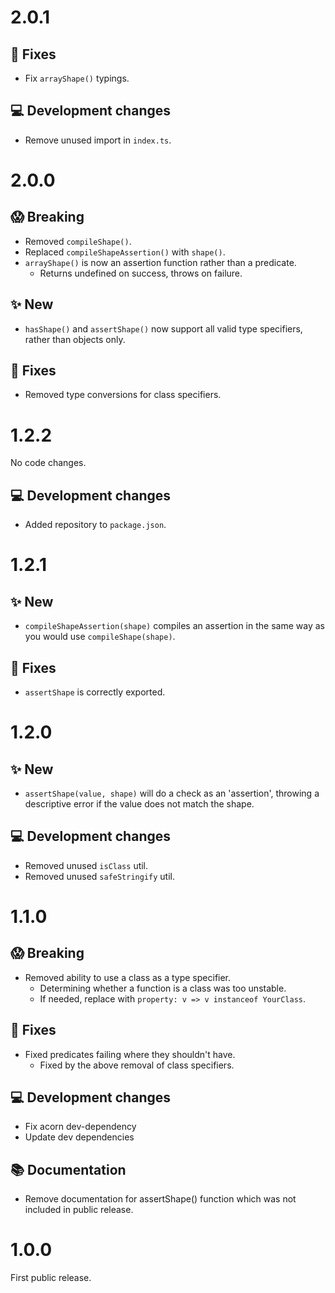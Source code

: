 # 2.0.1

## 🔧 Fixes
- Fix `arrayShape()` typings.

## 💻 Development changes
- Remove unused import in `index.ts`.

# 2.0.0

## 😱 Breaking
- Removed `compileShape()`.
- Replaced `compileShapeAssertion()` with `shape()`.
- `arrayShape()` is now an assertion function rather than a predicate.
    - Returns undefined on success, throws on failure.

## ✨ New
- `hasShape()` and `assertShape()` now support all valid type specifiers,
    rather than objects only.

## 🔧 Fixes
- Removed type conversions for class specifiers.

# 1.2.2

No code changes.

## 💻 Development changes
- Added repository to `package.json`.

# 1.2.1

## ✨ New
- `compileShapeAssertion(shape)` compiles an assertion in the same way as you
  would use `compileShape(shape)`.

## 🔧 Fixes
- `assertShape` is correctly exported.

# 1.2.0

## ✨ New
- `assertShape(value, shape)` will do a check as an 'assertion', throwing
  a descriptive error if the value does not match the shape.

## 💻 Development changes
- Removed unused `isClass` util.
- Removed unused `safeStringify` util.

# 1.1.0

## 😱 Breaking
- Removed ability to use a class as a type specifier.
    - Determining whether a function is a class was too unstable.
    - If needed, replace with `property: v => v instanceof YourClass`.

## 🔧 Fixes
- Fixed predicates failing where they shouldn't have.
    - Fixed by the above removal of class specifiers.

## 💻 Development changes
- Fix acorn dev-dependency
- Update dev dependencies

## 📚 Documentation
- Remove documentation for assertShape() function which was not included in
  public release.

# 1.0.0
First public release.